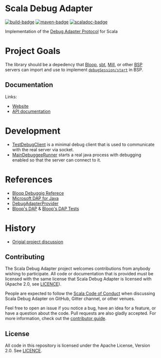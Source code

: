 # Scala Debug Adapter
[![build-badge][]][build-link] [![maven-badge][]][maven-link] [![scaladoc-badge][]][scaladoc-link]

[build-link]:     https://github.com/scalacenter/scala-debug-adapter/actions?query=branch%3Amain+workflow%3A%22Continuous+Integration%22
[build-badge]:    https://github.com/scalacenter/scala-debug-adapter/workflows/Continuous%20Integration/badge.svg?branch=main "Build Status"
[maven-link]:     https://maven-badges.herokuapp.com/maven-central/ch.epfl.scala/scala-debug-adapter_2.12
[maven-badge]:    https://maven-badges.herokuapp.com/maven-central/ch.epfl.scala/scala-debug-adapter_2.12/badge.svg "Maven Central"
[scaladoc-link]:  https://javadoc.io/doc/ch.epfl.scala/scala-debug-adapter_2.12/latest/scala-debug-adapter/index.html
[scaladoc-badge]: https://javadoc-badge.appspot.com/ch.epfl.scala/scala-debug-adapter_2.12.svg?label=scaladoc "Scaladoc"

Implementation of the [Debug Adapter Protocol](https://microsoft.github.io/debug-adapter-protocol/) for Scala

# Project Goals

The library should be a depedency that [Bloop](https://github.com/scalacenter/bloop), [sbt](https://github.com/sbt/sbt), [Mill](https://github.com/lihaoyi/mill), or other [BSP](https://github.com/build-server-protocol/build-server-protocol) servers can import and use to implement [`debugSession/start`](https://github.com/build-server-protocol/build-server-protocol/blob/master/bsp4s/src/main/scala/ch/epfl/scala/bsp/endpoints/Endpoints.scala#L72) in BSP.

## Documentation

Links:

- [Website](https://scalacenter.github.io/scala-debug-adapter/)
- [API documentation](https://scalacenter.github.io/scala-debug-adapter/api/)

# Development

* [TestDebugClient](./core/src/test/scala/dap/TestDebugClient.scala) is a minimal debug client that is used to communicate with the real server via socket.
* [MainDebuggeeRunner](core/src/test/scala/dap/MainDebuggeeRunner.scala) starts a real java process with debugging enabled so that the server can connect to it.

# References

- [Bloop Debuggig Referece](scalacenter.github.io/bloop/docs/debugging-reference)
- [Microsoft DAP for Java](https://github.com/microsoft/vscode-java-debug)
- [DebugAdapterProvider](https://github.com/build-server-protocol/build-server-protocol/issues/145)
- [Bloop's DAP](https://github.com/scalacenter/bloop/tree/master/frontend/src/main/scala/bloop/dap) &  [Bloop's DAP  Tests](https://github.com/scalacenter/bloop/tree/master/frontend/src/test/scala/bloop/dap)

# History

- [Origial project discussion](https://github.com/scalameta/metals-feature-requests/issues/168)

## Contributing

The Scala Debug Adapter project welcomes contributions from anybody wishing to participate.  All code or documentation that is provided must be licensed with the same license that Scala Debug Adapter is licensed with (Apache 2.0, see [LICENCE](./LICENSE.md)).

People are expected to follow the [Scala Code of Conduct](./CODE_OF_CONDUCT.md) when discussing Scala Debug Adapter on GitHub, Gitter channel, or other venues.

Feel free to open an issue if you notice a bug, have an idea for a feature, or have a question about the code. Pull requests are also gladly accepted. For more information, check out the [contributor guide](./CONTRIBUTING.md).

## License

All code in this repository is licensed under the Apache License, Version 2.0.  See [LICENCE](./LICENSE.md).